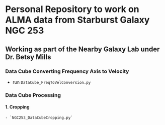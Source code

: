 # Personal Repository to work on ALMA data from Starburst Galaxy NGC 253
## Working as part of the Nearby Galaxy Lab under Dr. Betsy Mills


### Data Cube Converting Frequency Axis to Velocity
- run `DataCube_FreqToVelConversion.py`

### Data Cube Processing

#### 1. Cropping
    - `NGC253_DataCubeCropping.py`
    
    